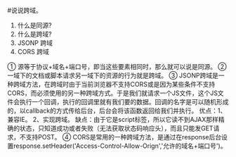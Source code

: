 #说说跨域。

1. 什么是同源?
2. 什么是跨域?
3. JSONP 跨域
4. CORS 跨域

① 源等于协议+域名+端口号，即当这些要素相同时，那么就可以说是同源。
② 一域下的文档或脚本请求另一域下的资源的行为就是跨域。
③ JSONP跨域是一种跨域方法，在跨域时由于当前浏览器不支持CORS或是因为某些条件不支持CORS，而必须使用的另一种跨域方式。于是我们就请求一个JS文件，这个JS文件会执行一个回调，执行的回调里就有我们要的数据。回调的名字是可以随机形成的，以callback的方式传给后台，后台会将该函数返回给我们并执行。
优点：1、兼容IE。 2、实现跨域。
缺点：由于它是script标签，所以它读不到AJAX那样精确的状态，只知道成功或者失败（无法获取状态码响应头），而且只能发GET请求，不支持POST。
④ CORS是常用的一种跨域方法，是通过在response后台设置response.setHeader('Access-Control-Allow-Orign','允许的域名+端口号')。